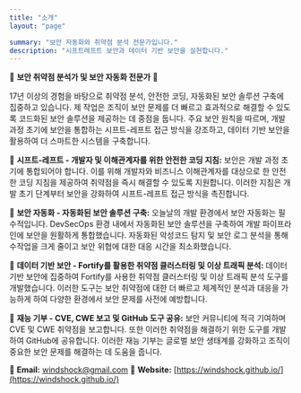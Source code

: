 ```yaml
---
title: "소개"
layout: "page"

summary: "보안 자동화와 취약점 분석 전문가입니다."
description: "시프트레프트 보안과 데이터 기반 보안을 실현합니다."
---
```


  🚀 **보안 취약점 분석가 및 보안 자동화 전문가** 🚀

  17년 이상의 경험을 바탕으로 취약점 분석, 안전한 코딩, 자동화된 보안 솔루션 구축에 집중하고 있습니다. 제 작업은 조직이 보안 문제를 더 빠르고 효과적으로 해결할 수 있도록 코드화된 보안 솔루션을 제공하는 데 중점을 둡니다. 주요 보안 원칙을 따르며, 개발 과정 초기에 보안을 통합하는 시프트-레프트 접근 방식을 강조하고, 데이터 기반 보안을 활용하여 더 스마트한 시스템을 구축합니다.

  🔑 **시프트-레프트 - 개발자 및 이해관계자를 위한 안전한 코딩 지침:**
  보안은 개발 과정 초기에 통합되어야 합니다. 이를 위해 개발자와 비즈니스 이해관계자를 대상으로 한 안전한 코딩 지침을 제공하여 취약점을 즉시 해결할 수 있도록 지원합니다. 이러한 지침은 개발 초기 단계부터 보안을 강화하여 시프트-레프트 접근 방식을 촉진합니다.

  🔑 **보안 자동화 - 자동화된 보안 솔루션 구축:**
  오늘날의 개발 환경에서 보안 자동화는 필수적입니다. DevSecOps 환경 내에서 자동화된 보안 솔루션을 구축하여 개발 파이프라인에 보안을 원활하게 통합했습니다. 자동화된 악성코드 탐지 및 보안 로그 분석을 통해 수작업을 크게 줄이고 보안 위협에 대한 대응 시간을 최소화했습니다.

  🔑 **데이터 기반 보안 - Fortify를 활용한 취약점 클러스터링 및 이상 트래픽 분석:**
  데이터 기반 보안에 집중하여 Fortify를 사용한 취약점 클러스터링 및 이상 트래픽 분석 도구를 개발했습니다. 이러한 도구는 보안 취약점에 대한 더 빠르고 체계적인 분석과 대응을 가능하게 하여 다양한 환경에서 보안 문제를 사전에 예방합니다.

  🔑 **재능 기부 - CVE, CWE 보고 및 GitHub 도구 공유:**
  보안 커뮤니티에 적극 기여하며 CVE 및 CWE 취약점을 보고합니다. 또한 이러한 취약점을 해결하기 위한 도구를 개발하여 GitHub에 공유합니다. 이러한 재능 기부는 글로벌 보안 생태계를 강화하고 조직이 중요한 보안 문제를 해결하는 데 도움을 줍니다.

  📧 **Email:** [windshock@gmail.com](mailto:windshock@gmail.com)
  🔗 **Website:** [https://windshock.github.io/](https://windshock.github.io/) 
